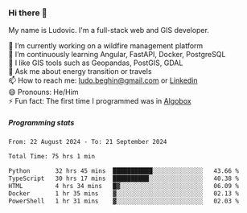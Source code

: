 ### Hi there 👋

My name is Ludovic. I'm a full-stack web and GIS developer.

 🔭 I’m currently working on a wildfire management platform<br/>
 🌱 I’m continuously learning Angular, FastAPI, Docker, PostgreSQL<br/>
 👯 I like GIS tools such as Geopandas, PostGIS, GDAL<br/>
 💬 Ask me about energy transition or travels<br/>
 📫 How to reach me: ludo.beghin@gmail.com or [Linkedin](https://www.linkedin.com/in/ludovic-beghin/)<br/>
 😄 Pronouns: He/Him<br/>
 ⚡ Fun fact: The first time I programmed was in [Algobox](https://fr.wikipedia.org/wiki/Algobox)<br/>

##### Programming stats
<!--START_SECTION:waka-->

```txt
From: 22 August 2024 - To: 21 September 2024

Total Time: 75 hrs 1 min

Python       32 hrs 45 mins  ███████████░░░░░░░░░░░░░░   43.66 %
TypeScript   30 hrs 17 mins  ██████████░░░░░░░░░░░░░░░   40.38 %
HTML         4 hrs 34 mins   █▓░░░░░░░░░░░░░░░░░░░░░░░   06.09 %
Docker       1 hr 35 mins    ▓░░░░░░░░░░░░░░░░░░░░░░░░   02.13 %
PowerShell   1 hr 31 mins    ▓░░░░░░░░░░░░░░░░░░░░░░░░   02.03 %
```

<!--END_SECTION:waka-->
